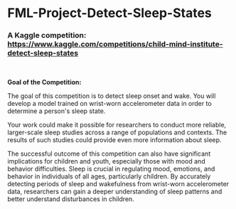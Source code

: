 # FML-Project-Detect-Sleep-States

### A Kaggle competition: https://www.kaggle.com/competitions/child-mind-institute-detect-sleep-states


<br>

**Goal of the Competition:**

The goal of this competition is to detect sleep onset and wake. You will develop a model trained on wrist-worn accelerometer data in order to determine a person's sleep state.

Your work could make it possible for researchers to conduct more reliable, larger-scale sleep studies across a range of populations and contexts. The results of such studies could provide even more information about sleep.

The successful outcome of this competition can also have significant implications for children and youth, especially those with mood and behavior difficulties. Sleep is crucial in regulating mood, emotions, and behavior in individuals of all ages, particularly children. By accurately detecting periods of sleep and wakefulness from wrist-worn accelerometer data, researchers can gain a deeper understanding of sleep patterns and better understand disturbances in children.
